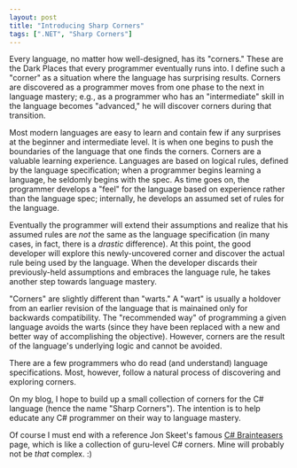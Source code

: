 ```yaml
---
layout: post
title: "Introducing Sharp Corners"
tags: [".NET", "Sharp Corners"]
---
```



Every language, no matter how well-designed, has its "corners." These are the Dark Places that every programmer eventually runs into. I define such a "corner" as a situation where the language has surprising results. Corners are discovered as a programmer moves from one phase to the next in language mastery; e.g., as a programmer who has an "intermediate" skill in the language becomes "advanced," he will discover corners during that transition.





Most modern languages are easy to learn and contain few if any surprises at the beginner and intermediate level. It is when one begins to push the boundaries of the language that one finds the corners. Corners are a valuable learning experience. Languages are based on logical rules, defined by the language specification; when a programmer begins learning a language, he seldomly begins with the spec. As time goes on, the programmer develops a "feel" for the language based on experience rather than the language spec; internally, he develops an assumed set of rules for the language.





Eventually the programmer will extend their assumptions and realize that his assumed rules are _not_ the same as the language specification (in many cases, in fact, there is a _drastic_ difference). At this point, the good developer will explore this newly-uncovered corner and discover the actual rule being used by the language. When the developer discards their previously-held assumptions and embraces the language rule, he takes another step towards language mastery.





"Corners" are slightly different than "warts." A "wart" is usually a holdover from an earlier revision of the language that is mainained only for backwards compatibility. The "recommended way" of programming a given language avoids the warts (since they have been replaced with a new and better way of accomplishing the objective). However, corners are the result of the language's underlying logic and cannot be avoided.





There are a few programmers who do read (and understand) language specifications. Most, however, follow a natural process of discovering and exploring corners.





On my blog, I hope to build up a small collection of corners for the C# language (hence the name "Sharp Corners"). The intention is to help educate any C# programmer on their way to language mastery.





Of course I must end with a reference Jon Skeet's famous [C# Brainteasers](http://www.yoda.arachsys.com/csharp/teasers.html) page, which is like a collection of guru-level C# corners. Mine will probably not be _that_ complex. :)

